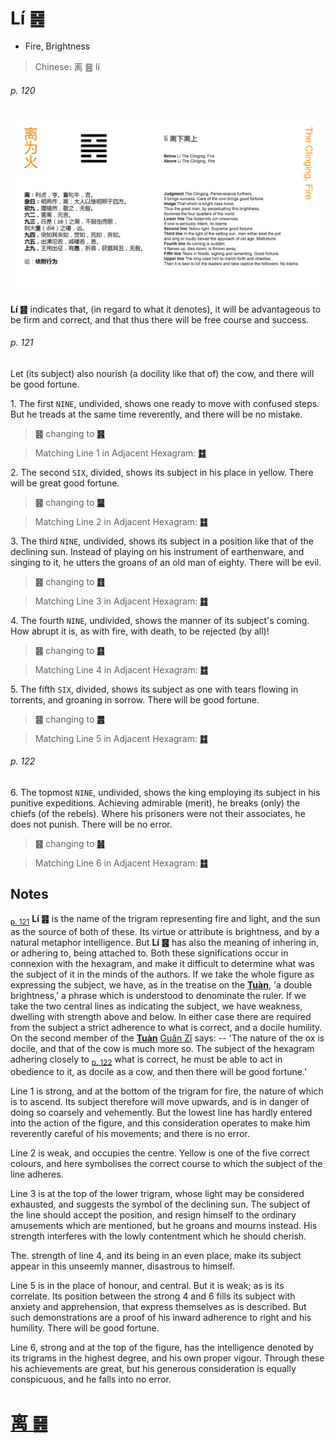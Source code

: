 # Lí ䷝

* Fire, Brightness

> Chinese: 离 ䷝ lí

###### p. 120

![Li](shapes/30.jpg)

**Lí ䷝** indicates that, (in regard to what it denotes), it will be advantageous to be firm and correct, and that thus there will be free course and success.

###### p. 121

Let (its subject) also nourish (a docility like that of) the cow, and there will be good fortune.

1.<a name="30.1"></a> The first `NINE`, undivided, shows one ready to move with confused steps. But he treads at the same time reverently, and there will be no mistake.

> **䷝** changing to [**䷷**](e69785lv.md#56.1)

> Matching Line 1 in Adjacent Hexagram: [**䷜**](e59d8ekan.md#29.1)

2.<a name="30.2"></a> The second `SIX`, divided, shows its subject in his place in yellow. There will be great good fortune.

> **䷝** changing to [**䷍**](e5a4a7e69c89dayou.md#14.2)

> Matching Line 2 in Adjacent Hexagram: [**䷜**](e59d8ekan.md#29.2)

3.<a name="30.3"></a> The third `NINE`, undivided, shows its subject in a position like that of the declining sun. Instead of playing on his instrument of earthenware, and singing to it, he utters the groans of an old man of eighty. There will be evil.

> **䷝** changing to [**䷔**](e599ace59791shike.md#21.3)

> Matching Line 3 in Adjacent Hexagram: [**䷜**](e59d8ekan.md#29.3)

4.<a name="30.4"></a> The fourth `NINE`, undivided, shows the manner of its subject's coming. How abrupt it is, as with fire, with death, to be rejected (by all)!

> **䷝** changing to [**䷕**](e8b4b2bi.md#22.4)

> Matching Line 4 in Adjacent Hexagram: [**䷜**](e59d8ekan.md#29.4)

5.<a name="30.5"></a> The fifth `SIX`, divided, shows its subject as one with tears flowing in torrents, and groaning in sorrow. There will be good fortune.

> **䷝** changing to [**䷌**](e5908ce4babatongren.md#13.5)

> Matching Line 5 in Adjacent Hexagram: [**䷜**](e59d8ekan.md#29.5)

###### p. 122

6.<a name="30.6"></a> The topmost `NINE`, undivided, shows the king employing its subject in his punitive expeditions. Achieving admirable (merit), he breaks (only) the chiefs (of the rebels). Where his prisoners were not their associates, he does not punish. There will be no error.

> **䷝** changing to [**䷶**](e4b8b0feng.md#55.6)

> Matching Line 6 in Adjacent Hexagram: [**䷜**](e59d8ekan.md#29.6)

## Notes

<sub>[p. 121](#p-121)</sub> **Lí ䷝** is the name of the trigram representing fire and light, and the sun as the source of both of these. Its virtue or attribute is brightness,
and by a natural metaphor intelligence. But **Lí ䷝** has also the meaning of inhering in, or adhering to, being attached to. Both these significations occur in connexion with the hexagram, and make it difficult to determine what was the subject of it in the minds of the authors. If we take the whole figure as expressing the subject, we have, as in the treatise on the [**Tuàn**](https://en.wikipedia.org/wiki/Ten_Wings), 'a double brightness,' a phrase which is understood to denominate the ruler. If we take the two central lines as indicating the subject, we have weakness, dwelling with strength above and below. In either case there are required from the subject a strict adherence to what is correct, and a docile humility. On the second member of the [**Tuàn**](https://en.wikipedia.org/wiki/Ten_Wings) [Guǎn Zǐ](https://en.wikipedia.org/wiki/Guanzi_(text)) says: -- 'The nature of the ox is docile, and that of the cow is much more so. The subject of the hexagram adhering closely to <sub>[p. 122](#p-122)</sub> what is correct, he must be able to act in obedience to it, as docile as a cow, and then there will be good fortune.'

Line 1 is strong, and at the bottom of the trigram for fire, the nature of which is to ascend. Its subject therefore will move upwards, and is in danger of doing so coarsely and vehemently. But the lowest line has hardly entered into the action of the figure, and this consideration operates to make him reverently careful of his movements; and there is no error.

Line 2 is weak, and occupies the centre. Yellow is one of the five correct colours, and here symbolises the correct course to which the subject of the line adheres.

Line 3 is at the top of the lower trigram, whose light may be considered exhausted, and suggests the symbol of the declining sun. The subject of the line should accept the position, and resign himself to the ordinary amusements which are mentioned, but he groans and mourns instead. His strength interferes with the lowly contentment which he should cherish.

The. strength of line 4, and its being in an even place, make its subject appear in this unseemly manner, disastrous to himself.

Line 5 is in the place of honour, and central. But it is weak; as is its correlate. Its position between the strong 4 and 6 fills its subject with anxiety and apprehension, that express themselves as is described. But such demonstrations are a proof of his inward adherence to right and his humility. There will be good fortune.

Line 6, strong and at the top of the figure, has the intelligence denoted by its trigrams in the highest degree, and his own proper vigour. Through these his achievements are great, but his generous consideration is equally conspicuous, and he falls into no error.

# [离 ䷝](e7a6bbli_cn.md)
